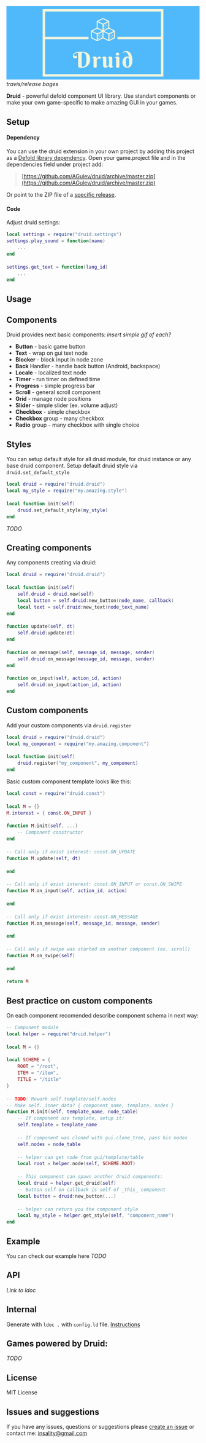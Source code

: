 ![](media/druid_logo.png)
_travis/release bages_

**Druid** - powerful defold component UI library. Use standart components or make your own game-specific to make amazing GUI in your games.

## Setup
#### Dependency
You can use the druid extension in your own project by adding this project as a  [Defold library dependency](https://www.defold.com/manuals/libraries/). Open your game.project file and in the dependencies field under project add:

> [https://github.com/AGulev/druid/archive/master.zip](https://github.com/AGulev/druid/archive/master.zip)

Or point to the ZIP file of a  [specific release](https://github.com/AGulev/druid/releases).


#### Code
Adjust druid settings:
```lua
local settings = require("druid.settings")
settings.play_sound = function(name)
	...
end

settings.get_text = function(lang_id)
	...
end
```

## Usage

## Components
Druid provides next basic components:
_insert simple gif of each?_
- **Button** - basic game button
- **Text** - wrap on gui text node
- **Blocker** - block input in node zone
- **Back** Handler - handle back button (Android, backspace)
- **Locale** - localized text node
- **Timer** - run timer on defined time
- **Progress** - simple progress bar
- **Scroll** - general scroll component
- **Grid** - manage node positions
- **Slider** - simple slider (ex. volume adjust)
- **Checkbox** - simple checkbox
- **Checkbox** group - many checkbox
- **Radio** group - many checkbox with single choice

## Styles
You can setup default style for all druid module, for druid instance or any base druid component.
Setup default druid style via `druid.set_default_style`
```lua
local druid = require("druid.druid")
local my_style = require("my.amazing.style")

local function init(self)
	druid.set_default_style(my_style)
end
```
_TODO_

## Creating components
Any components creating via druid:
```lua
local druid = require("druid.druid")

local function init(self)
	self.druid = druid.new(self)
	local button = self.druid:new_button(node_name, callback)
	local text = self.druid:new_text(node_text_name)
end

function update(self, dt)
	self.druid:update(dt)
end

function on_message(self, message_id, message, sender)
	self.druid:on_message(message_id, message, sender)
end

function on_input(self, action_id, action)
	self.druid:on_input(action_id, action)
end
```

## Custom components

Add your custom components via `druid.register`
```lua
local druid = require("druid.druid")
local my_component = require("my.amazing.component")

local function init(self)
	druid.register("my_component", my_component)
end
```

Basic custom component template looks like this:
```lua
local const = require("druid.const")

local M = {}
M.interest = { const.ON_INPUT }

function M.init(self, ...)
	-- Component constructor
end

-- Call only if exist interest: const.ON_UPDATE
function M.update(self, dt)

end

-- Call only if exist interest: const.ON_INPUT or const.ON_SWIPE
function M.on_input(self, action_id, action)

end

-- Call only if exist interest: const.ON_MESSAGE
function M.on_message(self, message_id, message, sender)

end

-- Call only if swipe was started on another component (ex. scroll)
function M.on_swipe(self)

end

return M
```

## Best practice on custom components
On each component recomended describe component schema in next way:

```lua
-- Component module
local helper = require("druid.helper")

local M = {}

local SCHEME = {
	ROOT = "/root",
	ITEM = "/item",
	TITLE = "/title"
}

-- TODO: Rework self.template/self.nodes
-- Make self._inner_data? { component_name, template, nodes }
function M.init(self, template_name, node_table)
	-- If component use template, setup it:
	self.template = template_name

	-- If component was cloned with gui.clone_tree, pass his nodes
	self.nodes = node_table

	-- helper can get node from gui/template/table
	local root = helper.node(self, SCHEME.ROOT)

	-- This component can spawn another druid components:
	local druid = helper.get_druid(self)
	-- Button self on callback is self of _this_ component
	local button = druid:new_button(...)

	-- helper can return you the component style
	local my_style = helper.get_style(self, "component_name")
end

```

## Example
You can check our example here
_TODO_

## API
_Link to ldoc_

## Internal
Generate with `ldoc .` with `config.ld` file. [Instructions](https://github.com/stevedonovan/LDoc)

## Games powered by Druid:
_TODO_


## License
MIT License


## Issues and suggestions
If you have any issues, questions or suggestions please  [create an issue](https://github.com/AGulev/druid/issues) or contact me: [insality@gmail.com](mailto:insality@gmail.com)
